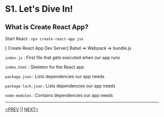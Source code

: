 # S1. Let's Dive In!

## What is Create React App?

Start React : `npx create-react-app jsx`

[ Create React App Dev Server] Babel ⇒ Webpack ⇒ bundle.js

`index.js` : First file that gets executed when our app runs

`index.html` : Skeleton for the React app

`package.json` : Lists dependencies our app needs

`package-lock.json` : Lists dependencies our app needs

`node-modules` : Contains dependencies our app needs

---

[<PREV](./221231.md) || [NEXT>](./230101.md)
